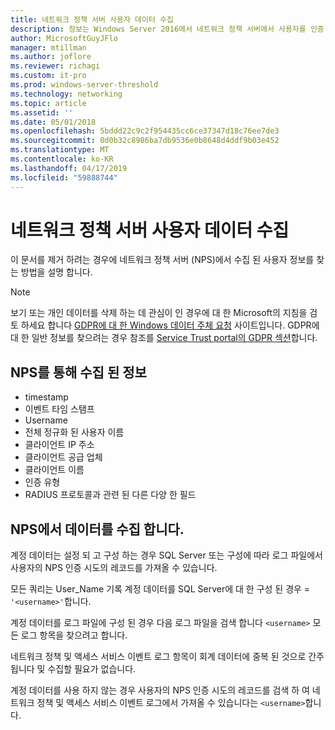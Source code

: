 ```yaml
---
title: 네트워크 정책 서버 사용자 데이터 수집
description: 정보는 Windows Server 2016에서 네트워크 정책 서버에서 사용자를 인증 하는 데 사용 됩니다.
author: MicrosoftGuyJFlo
manager: mtillman
ms.author: joflore
ms.reviewer: richagi
ms.custom: it-pro
ms.prod: windows-server-threshold
ms.technology: networking
ms.topic: article
ms.assetid: ''
ms.date: 05/01/2018
ms.openlocfilehash: 5bddd22c9c2f954435cc6ce37347d18c76ee7de3
ms.sourcegitcommit: 0d0b32c8986ba7db9536e0b8648d4ddf9b03e452
ms.translationtype: MT
ms.contentlocale: ko-KR
ms.lasthandoff: 04/17/2019
ms.locfileid: "59888744"
---
```

# <a name="network-policy-server-user-data-collection"></a>네트워크 정책 서버 사용자 데이터 수집

이 문서를 제거 하려는 경우에 네트워크 정책 서버 (NPS)에서 수집 된 사용자 정보를 찾는 방법을 설명 합니다.

>[!Note]
>보기 또는 개인 데이터를 삭제 하는 데 관심이 인 경우에 대 한 Microsoft의 지침을 검토 하세요 합니다 [GDPR에 대 한 Windows 데이터 주체 요청](https://docs.microsoft.com/microsoft-365/compliance/gdpr-dsr-windows) 사이트입니다. GDPR에 대 한 일반 정보를 찾으려는 경우 참조를 [Service Trust portal의 GDPR 섹션](https://servicetrust.microsoft.com/ViewPage/GDPRGetStarted)합니다.

## <a name="information-collected-by-nps"></a>NPS를 통해 수집 된 정보

- timestamp
- 이벤트 타임 스탬프
- Username
- 전체 정규화 된 사용자 이름
- 클라이언트 IP 주소
- 클라이언트 공급 업체
- 클라이언트 이름
- 인증 유형
- RADIUS 프로토콜과 관련 된 다른 다양 한 필드

## <a name="gather-data-from-nps"></a>NPS에서 데이터를 수집 합니다.

계정 데이터는 설정 되 고 구성 하는 경우 SQL Server 또는 구성에 따라 로그 파일에서 사용자의 NPS 인증 시도의 레코드를 가져올 수 있습니다. 

모든 쿼리는 User_Name 기록 계정 데이터를 SQL Server에 대 한 구성 된 경우 = `'<username>'`합니다.

계정 데이터를 로그 파일에 구성 된 경우 다음 로그 파일을 검색 합니다 `<username>` 모든 로그 항목을 찾으려고 합니다.

네트워크 정책 및 액세스 서비스 이벤트 로그 항목이 회계 데이터에 중복 된 것으로 간주 됩니다 및 수집할 필요가 없습니다.

계정 데이터를 사용 하지 않는 경우 사용자의 NPS 인증 시도의 레코드를 검색 하 여 네트워크 정책 및 액세스 서비스 이벤트 로그에서 가져올 수 있습니다는 `<username>`합니다.
